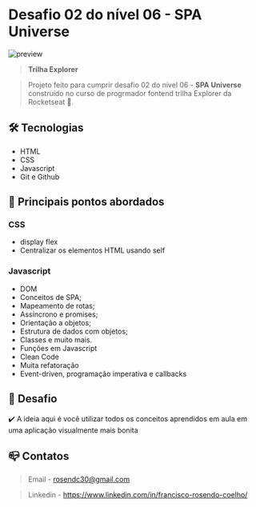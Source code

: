 # Desafio 02 do nível 06 - SPA Universe

![preview](./.github/preview.png)

> <b>Trilha Explorer </b>

> Projeto feito para cumprir desafio 02 do nível 06 - <b>SPA Universe</b> construído no curso de progrmador fontend trilha Explorer da Rocketseat :rocket:. 

## :hammer_and_wrench: Tecnologias

- HTML
- CSS
- Javascript
- Git e Github

## :nut_and_bolt: Principais pontos abordados

### CSS
- display flex
- Centralizar os elementos HTML usando self

### Javascript

- DOM
- Conceitos de SPA;
- Mapeamento de rotas;
- Assíncrono e promises;
- Orientação a objetos;
- Estrutura de dados com objetos;
- Classes e muito mais.
- Funções em Javascript
- Clean Code
- Muita refatoração
- Event-driven, programação imperativa e callbacks

## :dart:  Desafio

:heavy_check_mark:  A ideia aqui é você utilizar todos os conceitos aprendidos em aula em uma aplicação visualmente mais bonita

## :mailbox_closed: Contatos

> Email - rosendc30@gmail.com

> Linkedin - https://www.linkedin.com/in/francisco-rosendo-coelho/
